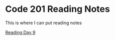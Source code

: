 # Code 201 Reading Notes 

This is where I can put reading notes

[Reading Day 9](reading_day_9.md)
